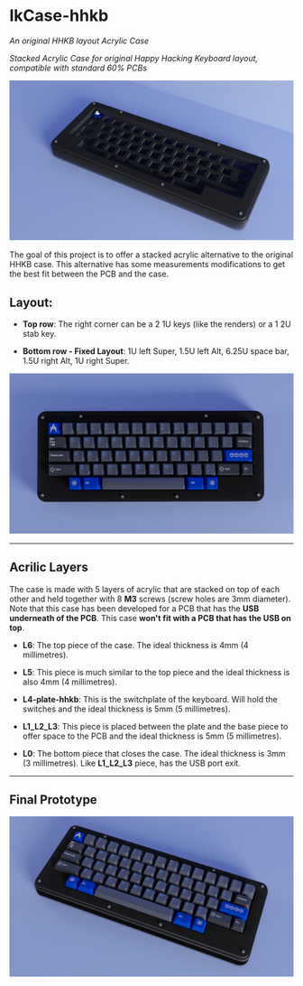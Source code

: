 # IkCase-hhkb


_An original HHKB layout Acrylic Case_

_Stacked Acrylic Case for original Happy Hacking Keyboard layout, compatible with standard 60% PCBs_

![IkCase-hhkb](./Renders/1.png)

The goal of this project is to offer a stacked acrylic alternative to the original HHKB case. This alternative has some measurements modifications to get the best fit between the PCB and the case.


## Layout:

- **Top row**: The right corner can be a 2 1U keys (like the renders) or a 1 2U stab key.  

- **Bottom row - Fixed Layout**: 1U left Super, 1.5U left Alt, 6.25U space bar, 1.5U right Alt, 1U right Super. 

![IkCase-hhkb](./Renders/3.png)

---

## Acrilic Layers

The case is made with 5 layers of acrylic that are stacked on top of each other and held together with 8 **M3** screws (screw holes are 3mm diameter). 
Note that this case has been developed for a PCB that has the **USB underneath of the PCB**. This case **won't fit with a PCB that has the USB on top**. 

- **L6**: The top piece of the case. The ideal thickness is 4mm (4 millimetres). 

- **L5**: This piece is much similar to the top piece and the ideal thickness is also 4mm (4 millimetres). 

- **L4-plate-hhkb**: This is the switchplate of the keyboard. Will hold the switches and the ideal thickness is 5mm (5 millimetres). 

- **L1_L2_L3**: This piece is placed between the plate and the base piece to offer space to the PCB and the ideal thickness is 5mm (5 millimetres). 

- **L0**: The bottom piece that closes the case. The ideal thickness is 3mm (3 millimetres). Like **L1_L2_L3** piece, has the USB port exit. 

---
## Final Prototype

![IkCase-hhkb](./Renders/4.png)